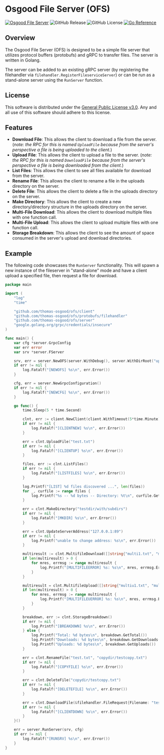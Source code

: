 # Osgood File Server (OFS)

[![Osgood File Server](https://img.shields.io/badge/Osgood%20File%20Server-8A2BE2)](https://github.com/thomas-osgood/ofs)
![GitHub Release](https://img.shields.io/github/v/release/thomas-osgood/ofs)
![GitHub License](https://img.shields.io/github/license/thomas-osgood/ofs)
[![Go Reference](https://pkg.go.dev/badge/github.com/thomas-osgood/ofs.svg)](https://pkg.go.dev/github.com/thomas-osgood/ofs)

## Overview

The Osgood File Server (OFS) is designed to be a simple file server that utilizes protocol buffers (protobufs) and gRPC to transfer files. The server is written in Golang.

The server can be added to an existing gRPC server (by registering the filehandler via `filehandler.RegisterFileserviceServer`) or can be run as a stand-alone server using the `RunServer` function.

## License

This software is distributed under the [General Public License v3.0](LICENSE). Any and all use of this software should adhere to this license.

## Features

- **Download File**: This allows the client to download a file from the server. (_note: the RPC for this is named `UploadFile` because from the server's perspective a file is being uploaded to the client._)
- **Upload File**: This allows the client to upload a file to the server. (_note: the RPC for this is named `DownloadFile` because from the server's perspective a file is being downloaded from the client._)
- **List Files**: This allows the client to see all files available for download from the server.
- **Rename File**: This allows the client to rename a file in the uploads directory on the server.
- **Delete File**: This allows the client to delete a file in the uploads directory on the server.
- **Make Directory**: This allows the client to create a new directory/directory structure in the uploads directory on the server.
- **Multi-File Download**: This allows the client to download multiple files with one function call.
- **Multi-File Upload**: This allows the client to upload multiple files with one function call.
- **Storage Breakdown**: This allows the client to see the amount of space consumed in the server's upload and download directories.

## Example

The following code showcases the `RunServer` functionality. This will spawn a new instance of the fileserver in "stand-alone" mode and have a client upload a specified file, then request a file for download.

```go
package main

import (
	"log"
	"time"

	"github.com/thomas-osgood/ofs/client"
	"github.com/thomas-osgood/ofs/protobufs/filehandler"
	"github.com/thomas-osgood/ofs/server"
	"google.golang.org/grpc/credentials/insecure"
)

func main() {
	var cfg *server.GrpcConfig
	var err error
	var srv *server.FServer

	srv, err = server.NewOFS(server.WithDebug(), server.WithDirRoot("uploads"), server.WithDownloadsDir("in"), server.WithUploadsDir("out"))
	if err != nil {
		log.Fatalf("[NEWOFS] %s\n", err.Error())
	}

	cfg, err = server.NewGrpcConfiguration()
	if err != nil {
		log.Fatalf("[NEWCFG] %s\n", err.Error())
	}

	go func() {
		time.Sleep(5 * time.Second)

		clnt, err := client.NewClient(client.WithTimeout(5*time.Minute), client.WithCreds(insecure.NewCredentials()))
		if err != nil {
			log.Fatalf("[CLIENTNEW] %s\n", err.Error())
		}

		err = clnt.UploadFile("test.txt")
		if err != nil {
			log.Fatalf("[CLIENTUP] %s\n", err.Error())
		}

		files, err := clnt.ListFiles()
		if err != nil {
			log.Fatalf("[LISTFILES] %s\n", err.Error())
		}

		log.Printf("[LIST] %d files discovered ...", len(files))
		for _, curfile := range files {
			log.Printf("%s -- %d bytes -- Directory: %t\n", curfile.GetName(), curfile.GetSizebytes(), curfile.GetIsdir())
		}

		err = clnt.MakeDirectory("testdir/with/subdirs")
		if err != nil {
			log.Fatalf("[MKDIR] %s\n", err.Error())
		}

		err = clnt.UpdateServerAddress("127.0.0.1:89")
		if err != nil {
			log.Printf("unable to change address: %s\n", err.Error())
		}

		multiresult := clnt.MultifileDownload([]string{"multi1.txt", "multi2.txt", "multi3.txt"})
		if len(multiresult) > 0 {
			for mres, errmsg := range multiresult {
				log.Printf("[MULTIFILEERROR] %s: %s\n", mres, errmsg.Error())
			}
		}

		multiresult = clnt.MultifileUpload([]string{"multiu1.txt", "multiu2.txt", "multiu3.txt"})
		if len(multiresult) > 0 {
			for mres, errmsg := range multiresult {
				log.Printf("[MULTIFILEUERROR] %s: %s\n", mres, errmsg.Error())
			}
		}

		breakdown, err := clnt.StorageBreakdown()
		if err != nil {
			log.Printf("[BREAKDOWN] %s\n", err.Error())
		} else {
			log.Printf("Total: %d bytes\n", breakdown.GetTotal())
			log.Printf("Downloads: %d bytes\n", breakdown.GetDownloads())
			log.Printf("Uploads: %d bytes\n", breakdown.GetUploads())
		}

		err = clnt.RenameFile("test.txt", "copydir/testcopy.txt")
		if err != nil {
			log.Fatalf("[COPYFILE] %s\n", err.Error())
		}

		err = clnt.DeleteFile("copydir/testcopy.txt")
		if err != nil {
			log.Fatalf("[DELETEFILE] %s\n", err.Error())
		}

		err = clnt.DownloadFile(&filehandler.FileRequest{Filename: "test.txt"})
		if err != nil {
			log.Fatalf("[CLIENTDOWN] %s\n", err.Error())
		}
	}()

	err = server.RunServer(srv, cfg)
	if err != nil {
		log.Fatalf("[RUNSRV] %s\n", err.Error())
	}
}

```
